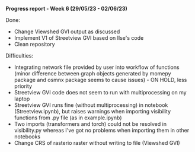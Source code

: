 **Progress report - Week 6 (29/05/23 - 02/06/23)**

Done:
- Change Viewshed GVI output as discussed
- Implement V1 of Streetview GVI based on Ilse's code
- Clean repository


Difficulties:
- Integrating network file provided by user into workflow of functions (minor difference between graph objects generated by momepy package and osmnx package seems to cause issues) - ON HOLD, less priority
- Streetview GVI code does not seem to run with multiprocessing on my laptop 
- Streetview GVI runs fine (without multiprocessing) in notebook (Streetview.ipynb), but raises warnings when importing visibility functions from .py file (as in example.ipynb)
- Two imports (transformers and torch) could not be resolved in visibility.py whereas I've got no problems when importing them in other notebooks
- Change CRS of rasterio raster without writing to file (Viewshed GVI)